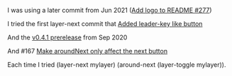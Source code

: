 I was using a later commit from Jun 2021 ([Add logo to README #277](https://github.com/kmonad/kmonad/commit/e3e0154e7d3d37e94980a8c9274ed39d4a860ecc))

I tried the first layer-next commit that [Added leader-key like button](https://github.com/kmonad/kmonad/commit/de85686be1a26cffa7e0dc1c2dcdffae452c86e8)

And the [v0.4.1 prerelease](https://github.com/kmonad/kmonad/commit/1ce9d07794c9b1edfa5bc3c15485d79082770b28) from Sep 2020

And #167 [Make aroundNext only affect the next button](https://github.com/kmonad/kmonad/commit/5e4a3d00a54573997fa1f3423265b7ac4e25acb9)

Each time I tried (layer-next mylayer) (around-next (layer-toggle mylayer)).


